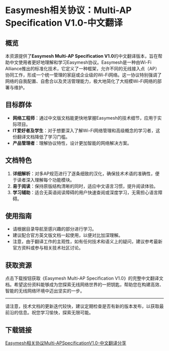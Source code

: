 # Easymesh相关协议：Multi-AP Specification V1.0-中文翻译

## 概览

本资源提供了**Easymesh Multi-AP Specification V1.0**的中文翻译版本，旨在帮助中文使用者更好地理解和学习Easymesh协议。Easymesh是一种由Wi-Fi Alliance推出的标准化技术，它定义了一种框架，允许不同的无线接入点（AP）协同工作，形成一个统一管理的家庭或企业级的Wi-Fi网络。这一协议特别强调了网络的自我配置、自愈合以及灵活管理能力，极大地简化了大规模Wi-Fi网络的部署与维护。

## 目标群体

- **网络工程师**：通过中文版文档能更快地掌握Easymesh的技术细节，应用于实际项目。
- **IT爱好者及学生**：对于想要深入了解Wi-Fi网络管理和高级概念的学习者，这份翻译文档降低了学习门槛。
- **产品管理者**：理解协议特性，设计更加智能的网络解决方案。

## 文档特色

1. **详细解析**：对多AP规范进行了逐条细致的汉化，确保技术术语的准确性，便于读者深入理解每个功能模块。
2. **易于阅读**：保持原版结构清晰的同时，适应中文语言习惯，提升阅读体验。
3. **学习辅助**：适合无英语阅读障碍的用户快速查阅或深度学习，无需担心语言障碍。

## 使用指南

- 请根据目录导航至感兴趣的部分进行学习。
- 建议配合官方英文版文档一起使用，以便对比加深理解。
- 注意，由于翻译工作的主观性，如有任何技术和语义上的疑问，建议参考最新官方资料或参与相关技术社区讨论。

## 获取资源

点击下载按钮获取《Easymesh Multi-AP Specification V1.0》的完整中文翻译文档。希望这份资料能够成为您探索无线网络世界的一把钥匙，帮助您在构建高效、智能的无线网络环境中迈出坚实的一步。

---

请注意，技术文档的更新迭代较快，建议定期检查是否有新的版本发布，以获取最前沿的信息。祝您学习愉快，探索无限可能。

## 下载链接

[Easymesh相关协议Multi-APSpecificationV1.0-中文翻译分享](https://pan.quark.cn/s/f6bec6287287)